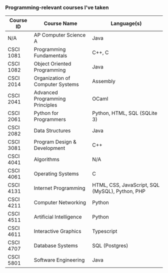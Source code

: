 ### Programming-relevant courses I've taken

| Course ID | Course Name | Language(s) |
| ------------- | ------------- | ------------- |
| N/A | AP Computer Science A | Java |
| CSCI 1081 | Programming Fundamentals | C++, C |
| CSCI 1082 | Object Oriented Programming | Java |
| CSCI 2014 | Organization of Computer Systems | Assembly |
| CSCI 2041 | Advanced Programming Principles | OCaml |
| CSCI 2061 | Python for Programmers | Python, HTML, SQL (SQLite 3) |
| CSCI 2082 | Data Structures | Java |
| CSCI 3081 | Program Design & Development | C++ |
| CSCI 4041 | Algorithms | N/A |
| CSCI 4061 | Operating Systems | C |
| CSCI 4131 | Internet Programming | HTML, CSS, JavaScript, SQL (MySQL), Python, PHP |
| CSCI 4211 | Computer Networking | Python |
| CSCI 4511 | Artificial Intelligence | Python |
| CSCI 4611 | Interactive Graphics | Typescript |
| CSCI 4707 | Database Systems | SQL (Postgres) |
| CSCI 5801 | Software Engineering | Java |
